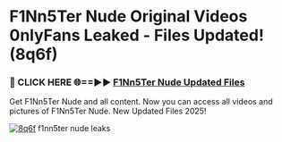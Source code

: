 # F1Nn5Ter Nude Original Videos 0nlyFans Leaked - Files Updated! (8q6f)

<h3>🔴 CLICK HERE 🌐==►► <a href="https://tinyurl.com/4mcuefdz" rel="nofollow">F1Nn5Ter Nude Updated Files</a></h3>

Get F1Nn5Ter Nude and all content. Now you can access all videos and pictures of F1Nn5Ter Nude. New Updated Files 2025!

[![8q6f](https://i.imgur.com/StAQSOY.gif)](https://tinyurl.com/4mcuefdz)
f1nn5ter nude leaks